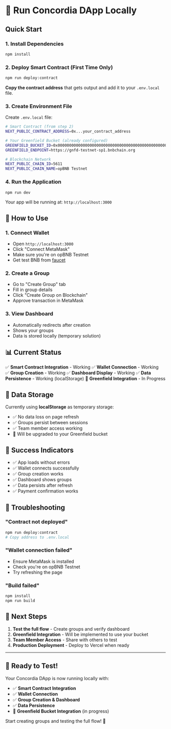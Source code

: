 # 🚀 Run Concordia DApp Locally

## Quick Start

### 1. Install Dependencies
```bash
npm install
```

### 2. Deploy Smart Contract (First Time Only)
```bash
npm run deploy:contract
```

**Copy the contract address** that gets output and add it to your `.env.local` file.

### 3. Create Environment File
Create `.env.local` file:
```bash
# Smart Contract (from step 2)
NEXT_PUBLIC_CONTRACT_ADDRESS=0x...your_contract_address

# Your Greenfield Bucket (already configured)
GREENFIELD_BUCKET_ID=0x000000000000000000000000000000000000000000000000000000000000566f
GREENFIELD_ENDPOINT=https://gnfd-testnet-sp1.bnbchain.org

# Blockchain Network
NEXT_PUBLIC_CHAIN_ID=5611
NEXT_PUBLIC_CHAIN_NAME=opBNB Testnet
```

### 4. Run the Application
```bash
npm run dev
```

Your app will be running at: `http://localhost:3000`

## 🎯 How to Use

### 1. Connect Wallet
- Open `http://localhost:3000`
- Click "Connect MetaMask"
- Make sure you're on opBNB Testnet
- Get test BNB from [faucet](https://testnet.bnbchain.org/faucet-smart)

### 2. Create a Group
- Go to "Create Group" tab
- Fill in group details
- Click "Create Group on Blockchain"
- Approve transaction in MetaMask

### 3. View Dashboard
- Automatically redirects after creation
- Shows your groups
- Data is stored locally (temporary solution)

## 📊 Current Status

✅ **Smart Contract Integration** - Working
✅ **Wallet Connection** - Working  
✅ **Group Creation** - Working
✅ **Dashboard Display** - Working
✅ **Data Persistence** - Working (localStorage)
🔄 **Greenfield Integration** - In Progress

## 🔧 Data Storage

Currently using **localStorage** as temporary storage:
- ✅ No data loss on page refresh
- ✅ Groups persist between sessions
- ✅ Team member access working
- 🔄 Will be upgraded to your Greenfield bucket

## 🎉 Success Indicators

- ✅ App loads without errors
- ✅ Wallet connects successfully
- ✅ Group creation works
- ✅ Dashboard shows groups
- ✅ Data persists after refresh
- ✅ Payment confirmation works

## 🚨 Troubleshooting

### "Contract not deployed"
```bash
npm run deploy:contract
# Copy address to .env.local
```

### "Wallet connection failed"
- Ensure MetaMask is installed
- Check you're on opBNB Testnet
- Try refreshing the page

### "Build failed"
```bash
npm install
npm run build
```

## 📝 Next Steps

1. **Test the full flow** - Create groups and verify dashboard
2. **Greenfield Integration** - Will be implemented to use your bucket
3. **Team Member Access** - Share with others to test
4. **Production Deployment** - Deploy to Vercel when ready

---

## 🎯 Ready to Test!

Your Concordia DApp is now running locally with:
- ✅ **Smart Contract Integration**
- ✅ **Wallet Connection**
- ✅ **Group Creation & Dashboard**
- ✅ **Data Persistence**
- 🔄 **Greenfield Bucket Integration** (in progress)

Start creating groups and testing the full flow! 🚀 